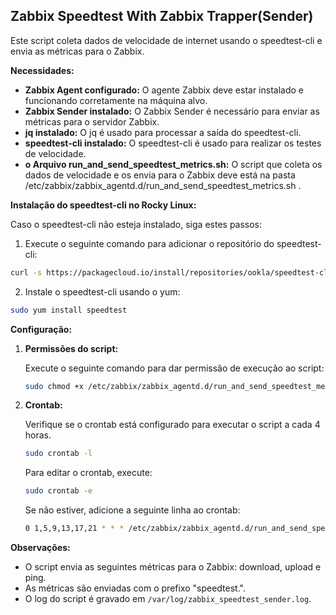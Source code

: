 ## Zabbix Speedtest With Zabbix Trapper(Sender)

Este script coleta dados de velocidade de internet usando o speedtest-cli e envia as métricas para o Zabbix.

**Necessidades:**

* **Zabbix Agent configurado:** O agente Zabbix deve estar instalado e funcionando corretamente na máquina alvo.
* **Zabbix Sender instalado:** O Zabbix Sender é necessário para enviar as métricas para o servidor Zabbix.
* **jq instalado:** O jq é usado para processar a saída do speedtest-cli.
* **speedtest-cli instalado:** O speedtest-cli é usado para realizar os testes de velocidade.
* **o Arquivo run_and_send_speedtest_metrics.sh:** O script que coleta os dados de velocidade e os envia para o Zabbix deve está na pasta /etc/zabbix/zabbix_agentd.d/run_and_send_speedtest_metrics.sh .

**Instalação do speedtest-cli no Rocky Linux:**

Caso o speedtest-cli não esteja instalado, siga estes passos:

1. Execute o seguinte comando para adicionar o repositório do speedtest-cli:

```bash
curl -s https://packagecloud.io/install/repositories/ookla/speedtest-cli/script.rpm.sh | sudo bash
```

2. Instale o speedtest-cli usando o yum:

```bash
sudo yum install speedtest
```

**Configuração:**

1. **Permissões do script:**

   Execute o seguinte comando para dar permissão de execução ao script:

   ```bash
   sudo chmod +x /etc/zabbix/zabbix_agentd.d/run_and_send_speedtest_metrics.sh
   ```

2. **Crontab:**

   Verifique se o crontab está configurado para executar o script a cada 4 horas.
   ```bash
   sudo crontab -l
   ```

   Para editar o crontab, execute:

   ```bash
   sudo crontab -e
   ```
   Se não estiver, adicione a seguinte linha ao crontab:
   ```bash
   0 1,5,9,13,17,21 * * * /etc/zabbix/zabbix_agentd.d/run_and_send_speedtest_metrics.sh > /var/log/zabbix_speedtest_sender.log 2>&1
   ```



**Observações:**

* O script envia as seguintes métricas para o Zabbix: download, upload e ping.
* As métricas são enviadas com o prefixo "speedtest.".
* O log do script é gravado em `/var/log/zabbix_speedtest_sender.log`.

